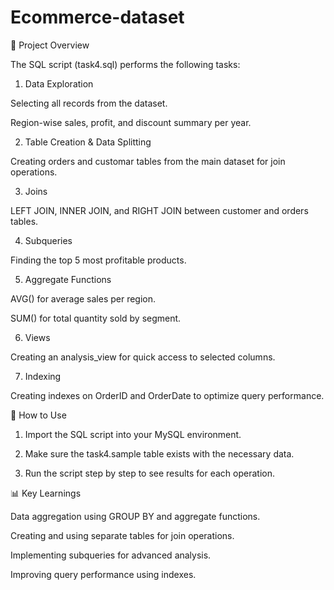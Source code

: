 # Ecommerce-dataset
📂 Project Overview

The SQL script (task4.sql) performs the following tasks:

1. Data Exploration

Selecting all records from the dataset.

Region-wise sales, profit, and discount summary per year.



2. Table Creation & Data Splitting

Creating orders and customar tables from the main dataset for join operations.



3. Joins

LEFT JOIN, INNER JOIN, and RIGHT JOIN between customer and orders tables.



4. Subqueries

Finding the top 5 most profitable products.



5. Aggregate Functions

AVG() for average sales per region.

SUM() for total quantity sold by segment.



6. Views

Creating an analysis_view for quick access to selected columns.



7. Indexing

Creating indexes on OrderID and OrderDate to optimize query performance.

🚀 How to Use

1. Import the SQL script into your MySQL environment.


2. Make sure the task4.sample table exists with the necessary data.


3. Run the script step by step to see results for each operation.


📊 Key Learnings

Data aggregation using GROUP BY and aggregate functions.

Creating and using separate tables for join operations.

Implementing subqueries for advanced analysis.

Improving query performance using indexes.

